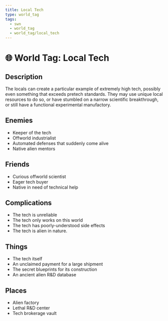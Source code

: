 ```yaml
---
title: Local Tech
type: world_tag
tags:
  - swn
  - world_tag
  - world_tag/local_tech
---
```

# 🌐 World Tag: Local Tech

## Description
The locals can create a particular example of extremely high tech, possibly even something that exceeds pretech standards. They may use unique local resources to do so, or have stumbled on a narrow scientific breakthrough, or still have a functional experimental manufactory.
## Enemies
- Keeper of the tech
- Offworld industrialist
- Automated defenses that suddenly come alive
- Native alien mentors

## Friends
- Curious offworld scientist
- Eager tech buyer
- Native in need of technical help

## Complications
- The tech is unreliable
- The tech only works on this world
- The tech has poorly-understood side effects
- The tech is alien in nature.

## Things
- The tech itself
- An unclaimed payment for a large shipment
- The secret blueprints for its construction
- An ancient alien R&D database

## Places
- Alien factory
- Lethal R&D center
- Tech brokerage vault

